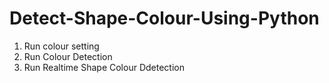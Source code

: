 # Detect-Shape-Colour-Using-Python
1. Run colour setting
2. Run Colour Detection
3. Run Realtime Shape Colour Ddetection
